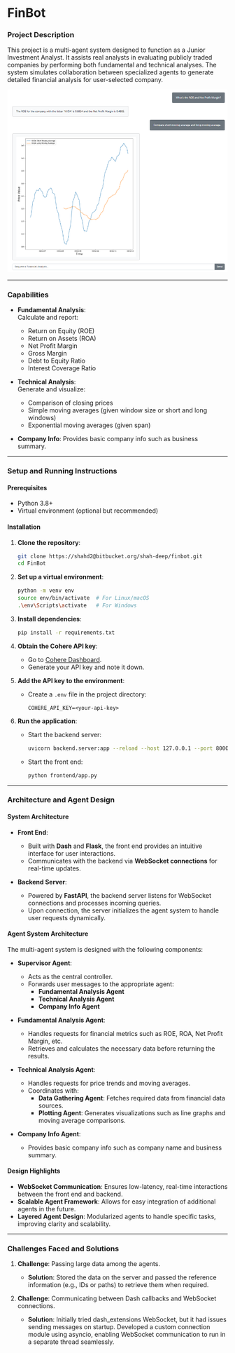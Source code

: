 # FinBot 

### Project Description  
This project is a multi-agent system designed to function as a Junior Investment Analyst. It assists real analysts in evaluating publicly traded companies by performing both fundamental and technical analyses. The system simulates collaboration between specialized agents to generate detailed financial analysis for user-selected company.  

![example](./media/example.png)

---

### Capabilities 
- **Fundamental Analysis**:  
  Calculate and report:  
    - Return on Equity (ROE)  
    - Return on Assets (ROA)  
    - Net Profit Margin  
    - Gross Margin  
    - Debt to Equity Ratio  
    - Interest Coverage Ratio  

- **Technical Analysis**:  
  Generate and visualize:  
    - Comparison of closing prices  
    - Simple moving averages (given window size or short and long windows)  
    - Exponential moving averages (given span)

- **Company Info**:
  Provides basic company info such as business summary.

---

### Setup and Running Instructions  

#### Prerequisites  
- Python 3.8+  
- Virtual environment (optional but recommended)  

#### Installation  
1. **Clone the repository**:  
   ```bash  
   git clone https://shahd2@bitbucket.org/shah-deep/finbot.git
   cd FinBot  
   ```  

2. **Set up a virtual environment**:  
   ```bash  
   python -m venv env  
   source env/bin/activate  # For Linux/macOS  
   .\env\Scripts\activate   # For Windows  
   ```  

3. **Install dependencies**:  
   ```bash  
   pip install -r requirements.txt  
   ```  

4. **Obtain the Cohere API key**:  
    - Go to [Cohere Dashboard](https://dashboard.cohere.com/api-keys).  
    - Generate your API key and note it down.  

5. **Add the API key to the environment**:  
    - Create a `.env` file in the project directory:  
      ```plaintext  
      COHERE_API_KEY=<your-api-key>  
      ```  

6. **Run the application**:  
    - Start the backend server:  
      ```bash  
      uvicorn backend.server:app --reload --host 127.0.0.1 --port 8000
      ```  
    - Start the front end:  
      ```bash  
      python frontend/app.py  
      ```  

---

### Architecture and Agent Design  

#### System Architecture  
- **Front End**:  
    - Built with **Dash** and **Flask**, the front end provides an intuitive interface for user interactions.  
    - Communicates with the backend via **WebSocket connections** for real-time updates.  

- **Backend Server**:  
    - Powered by **FastAPI**, the backend server listens for WebSocket connections and processes incoming queries.  
    - Upon connection, the server initializes the agent system to handle user requests dynamically.  

#### Agent System Architecture  
The multi-agent system is designed with the following components:  

- **Supervisor Agent**:  
    - Acts as the central controller.  
    - Forwards user messages to the appropriate agent:  
        - **Fundamental Analysis Agent**  
        - **Technical Analysis Agent** 
        - **Company Info Agent**  

- **Fundamental Analysis Agent**:  
    - Handles requests for financial metrics such as ROE, ROA, Net Profit Margin, etc.  
    - Retrieves and calculates the necessary data before returning the results.  

- **Technical Analysis Agent**:  
    - Handles requests for price trends and moving averages.  
    - Coordinates with:  
        - **Data Gathering Agent**: Fetches required data from financial data sources.  
        - **Plotting Agent**: Generates visualizations such as line graphs and moving average comparisons.  

- **Company Info Agent**:   
    - Provides basic company info such as company name and business summary. 


#### Design Highlights  
- **WebSocket Communication**: Ensures low-latency, real-time interactions between the front end and backend.  
- **Scalable Agent Framework**: Allows for easy integration of additional agents in the future.  
- **Layered Agent Design**: Modularized agents to handle specific tasks, improving clarity and scalability.  

---

### Challenges Faced and Solutions  

1. **Challenge**: Passing large data among the agents.  
    - **Solution**: Stored the data on the server and passed the reference information (e.g., IDs or paths) to retrieve them when required.  

2. **Challenge**: Communicating between Dash callbacks and WebSocket connections.  
    - **Solution**: Initially tried dash_extensions WebSocket, but it had issues sending messages on startup. Developed a custom connection module using asyncio, enabling WebSocket communication to run in a separate thread seamlessly.  
